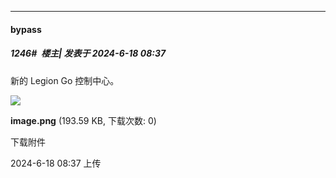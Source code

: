 ﻿
*****

####  bypass  
##### 1246#         楼主| 发表于 2024-6-18 08:37

新的 Legion Go 控制中心。

<img src="https://img.saraba1st.com/forum/202406/18/083729xosc7ll2o7coezob.png" referrerpolicy="no-referrer">

<strong>image.png</strong> (193.59 KB, 下载次数: 0)

下载附件

2024-6-18 08:37 上传

